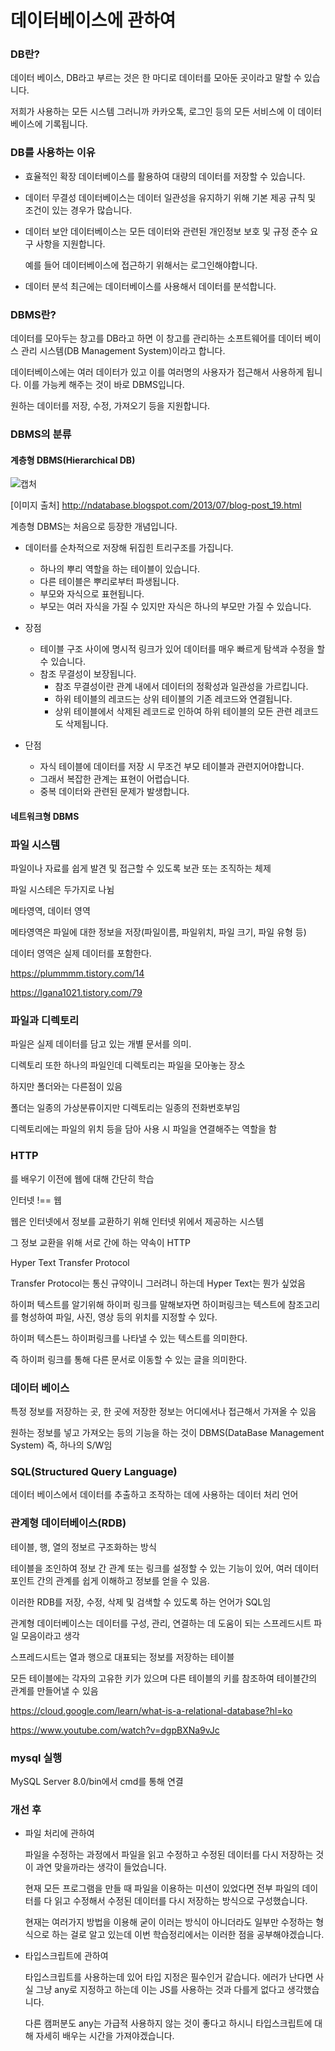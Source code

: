 # 데이터베이스에 관하여

### DB란?

데이터 베이스, DB라고 부르는 것은 한 마디로 데이터를 모아둔 곳이라고 말할 수 있습니다.

저희가 사용하는 모든 시스템 그러니까 카카오톡, 로그인 등의 모든 서비스에 이 데이터베이스에 기록됩니다.

### DB를 사용하는 이유

- 효율적인 확장
  데이터베이스를 활용하여 대량의 데이터를 저장할 수 있습니다.
- 데이터 무결성
  데이터베이스는 데이터 일관성을 유지하기 위해 기본 제공 규칙 및 조건이 있는 경우가 많습니다.
- 데이터 보안
  데이터베이스는 모든 데이터와 관련된 개인정보 보호 및 규정 준수 요구 사항을 지원합니다.

  예를 들어 데이터베이스에 접근하기 위해서는 로그인해야합니다.

- 데이터 분석
  최근에는 데이터베이스를 사용해서 데이터를 분석합니다.

### DBMS란?

데이터를 모아두는 창고를 DB라고 하면 이 창고를 관리하는 소프트웨어를 데이터 베이스 관리 시스템(DB Management System)이라고 합니다.

데이터베이스에는 여러 데이터가 있고 이를 여러명의 사용자가 접근해서 사용하게 됩니다. 이를 가능케 해주는 것이 바로 DBMS입니다.

원하는 데이터를 저장, 수정, 가져오기 등을 지원합니다.

### DBMS의 분류

#### 계층형 DBMS(Hierarchical DB)

![캡처](/image/계층형.png)

[이미지 출처] http://ndatabase.blogspot.com/2013/07/blog-post_19.html

계층형 DBMS는 처음으로 등장한 개념입니다.

- 데이터를 순차적으로 저장해 뒤집힌 트리구조를 가집니다.

  - 하나의 뿌리 역할을 하는 테이블이 있습니다.
  - 다른 테이블은 뿌리로부터 파생됩니다.
  - 부모와 자식으로 표현됩니다.
  - 부모는 여러 자식을 가질 수 있지만 자식은 하나의 부모만 가질 수 있습니다.

- 장점

  - 테이블 구조 사이에 명시적 링크가 있어 데이터를 매우 빠르게 탐색과 수정을 할 수 있습니다.
  - 참조 무결성이 보장됩니다.
    - 참조 무결성이란 관계 내에서 데이터의 정확성과 일관성을 가르킵니다.
    - 하위 테이블의 레코드는 상위 테이블의 기존 레코드와 연결됩니다.
    - 상위 테이블에서 삭제된 레코드로 인하여 하위 테이블의 모든 관련 레코드도 삭제됩니다.

- 단점
  - 자식 테이블에 데이터를 저장 시 무조건 부모 테이블과 관련지어야합니다.
  - 그래서 복잡한 관계는 표현이 어렵습니다.
  - 중복 데이터와 관련된 문제가 발생합니다.

#### 네트워크형 DBMS

### 파일 시스템

파일이나 자료를 쉽게 발견 및 접근할 수 있도록 보관 또는 조직하는 체제

파일 시스테은 두가지로 나뉨

메타영역, 데이터 영역

메타영역은 파일에 대한 정보을 저장(파일이름, 파일위치, 파일 크기, 파일 유형 등)

데이터 영역은 실제 데이터를 포함한다.

https://plummmm.tistory.com/14

https://lgana1021.tistory.com/79

### 파일과 디렉토리

파일은 실제 데이터를 담고 있는 개별 문서를 의미.

디렉토리 또한 하나의 파일인데 디렉토리는 파일을 모아놓는 장소

하지만 폴더와는 다른점이 있음

폴더는 일종의 가상분류이지만 디렉토리는 일종의 전화번호부임

디렉토리에는 파일의 위치 등을 담아 사용 시 파일을 연결해주는 역할을 함

### HTTP

를 배우기 이전에 웹에 대해 간단히 학습

인터넷 !== 웹

웹은 인터넷에서 정보를 교환하기 위해 인터넷 위에서 제공하는 시스템

그 정보 교환을 위해 서로 간에 하는 약속이 HTTP

Hyper Text Transfer Protocol

Transfer Protocol는 통신 규약이니 그러려니 하는데 Hyper Text는 뭔가 싶었음

하이퍼 텍스트를 알기위해 하이퍼 링크를 말해보자면 하이퍼링크는 텍스트에 참조고리를 형성하여 파일, 사진, 영상 등의 위치를 지정할 수 있다.

하이퍼 텍스튼느 하이퍼링크를 나타낼 수 있는 텍스트를 의미한다.

즉 하이퍼 링크를 통해 다른 문서로 이동할 수 있는 글을 의미한다.

### 데이터 베이스

특정 정보를 저장하는 곳, 한 곳에 저장한 정보는 어디에서나 접근해서 가져올 수 있음

원하는 정보를 넣고 가져오는 등의 기능을 하는 것이 DBMS(DataBase Management System) 즉, 하나의 S/W임

### SQL(Structured Query Language)

데이터 베이스에서 데이터를 추출하고 조작하는 데에 사용하는 데이터 처리 언어

### 관계형 데이터베이스(RDB)

테이블, 행, 열의 정보르 구조화하는 방식

테이블을 조인하여 정보 간 관계 또는 링크를 설정할 수 있는 기능이 있어, 여러 데이터 포인트 간의 관계를 쉽게 이해하고 정보를 얻을 수 있음.

이러한 RDB를 저장, 수정, 삭제 및 검색할 수 있도록 하는 언어가 SQL임

관계형 데이터베이스는 데이터를 구성, 관리, 연결하는 데 도움이 되는 스프레드시트 파일 모음이라고 생각

스프레드시트는 열과 행으로 대표되는 정보를 저장하는 테이블

모든 테이블에는 각자의 고유한 키가 있으며 다른 테이블의 키를 참조하여 테이블간의 관계를 만들어낼 수 있음

https://cloud.google.com/learn/what-is-a-relational-database?hl=ko

https://www.youtube.com/watch?v=dgpBXNa9vJc

### mysql 실행

MySQL Server 8.0/bin에서 cmd를 통해 연결

### 개선 후

- 파일 처리에 관하여

  파일을 수정하는 과정에서 파일을 읽고 수정하고 수정된 데이터를 다시 저장하는 것이 과연 맞을까라는 생각이 들었습니다.

  현재 모든 프로그램을 만들 때 파일을 이용하는 미션이 있었다면 전부 파일의 데이터를 다 읽고 수정해서 수정된 데이터를 다시 저장하는 방식으로 구성했습니다.

  현재는 여러가지 방법을 이용해 굳이 이러는 방식이 아니더라도 일부만 수정하는 형식으로 하는 걸로 알고 있는데 이번 학습정리에서는 이러한 점을 공부해야겠습니다.

- 타입스크립트에 관하여

  타입스크립트를 사용하는데 있어 타입 지정은 필수인거 같습니다. 에러가 난다면 사실 그냥 any로 지정하고 하는데 이는 JS를 사용하는 것과 다를게 없다고 생각했습니다.

  다른 캠퍼분도 any는 가급적 사용하지 않는 것이 좋다고 하시니 타입스크립트에 대해 자세히 배우는 시간을 가져야겠습니다.
